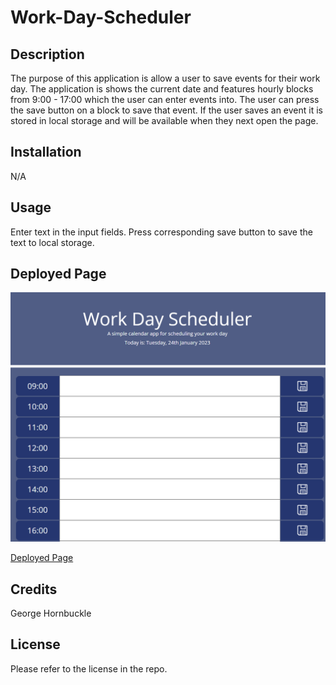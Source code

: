 # Work-Day-Scheduler

## Description

The purpose of this application is allow a user to save events for their work day.
The application is shows the current date and features hourly blocks from 9:00 - 17:00 which the user can enter events into.
The user can press the save button on a block to save that event. If the user saves an event it is stored in local storage and will be available when they next open the page.

## Installation

N/A

## Usage

Enter text in the input fields.
Press corresponding save button to save the text to local storage.

## Deployed Page

![deployed page](./assets/images/deployedpage.PNG)

[Deployed Page](https://gthornbuckle.github.io/Work-Day-Scheduler/)

## Credits

George Hornbuckle

## License

Please refer to the license in the repo.